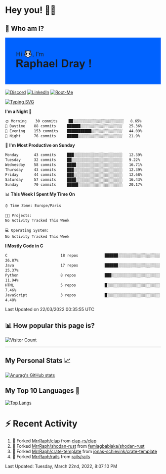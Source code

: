 # **Hey you! 👋🏼**

## **🔎 Who am I?**

<img src="https://github.com/MrrRaph/MrrRaph/blob/master/header.png?raw=true">

[![Discord](https://img.shields.io/badge/Discord-7289DA?style=for-the-badge&logo=discord&logoColor=white
)](https://discordapp.com/users/MrRaph#4214/)
[![LinkedIn](https://img.shields.io/badge/LinkedIn-0077B5?style=for-the-badge&logo=linkedin&logoColor=white)](https://www.linkedin.com/in/raphaeldray/)
[![Root-Me](https://img.shields.io/badge/dynamic/json?color=yellowgreen&label=Root-me%20Score&query=score&style=for-the-badge&url=https://raw.githubusercontent.com/MrrRaph/MrrRaph/master/root-me-stats.json&logoColor=white)](https://www.root-me.org/PandHacker)


[![Typing SVG](https://readme-typing-svg.herokuapp.com?font=glory&size=23&multiline=true&height=65&lines=CyberSecurity+Engineer+%F0%9F%92%BB;Freelance+Fullstack+Developer)](https://git.io/typing-svg)

<!--START_SECTION:waka-->
**I'm a Night 🦉** 

```text
🌞 Morning    30 commits     ██░░░░░░░░░░░░░░░░░░░░░░░   8.65% 
🌆 Daytime    88 commits     ██████░░░░░░░░░░░░░░░░░░░   25.36% 
🌃 Evening    153 commits    ███████████░░░░░░░░░░░░░░   44.09% 
🌙 Night      76 commits     █████░░░░░░░░░░░░░░░░░░░░   21.9%

```
📅 **I'm Most Productive on Sunday** 

```text
Monday       43 commits     ███░░░░░░░░░░░░░░░░░░░░░░   12.39% 
Tuesday      32 commits     ██░░░░░░░░░░░░░░░░░░░░░░░   9.22% 
Wednesday    58 commits     ████░░░░░░░░░░░░░░░░░░░░░   16.71% 
Thursday     43 commits     ███░░░░░░░░░░░░░░░░░░░░░░   12.39% 
Friday       44 commits     ███░░░░░░░░░░░░░░░░░░░░░░   12.68% 
Saturday     57 commits     ████░░░░░░░░░░░░░░░░░░░░░   16.43% 
Sunday       70 commits     █████░░░░░░░░░░░░░░░░░░░░   20.17%

```


📊 **This Week I Spent My Time On** 

```text
⌚︎ Time Zone: Europe/Paris

🐱‍💻 Projects: 
No Activity Tracked This Week

💻 Operating System: 
No Activity Tracked This Week

```

**I Mostly Code in C** 

```text
C                        18 repos            ██████░░░░░░░░░░░░░░░░░░░   26.87% 
Java                     17 repos            ██████░░░░░░░░░░░░░░░░░░░   25.37% 
Python                   8 repos             ███░░░░░░░░░░░░░░░░░░░░░░   11.94% 
HTML                     5 repos             █░░░░░░░░░░░░░░░░░░░░░░░░   7.46% 
JavaScript               3 repos             █░░░░░░░░░░░░░░░░░░░░░░░░   4.48%

```



 Last Updated on 22/03/2022 00:35:55 UTC
<!--END_SECTION:waka-->

## **📊 How popular this page is?**

![Visitor Count](https://profile-counter.glitch.me/MrrRaph/count.svg)

---

## **My Personal Stats 📈**

[![Anurag's GitHub stats](https://github-readme-stats.vercel.app/api?username=mrrraph&count_private=true&show_icons=true&title_color=fff&text_color=fff&bg_color=30,36d1dc,904e95)](https://github.com/anuraghazra/github-readme-stats)

## **My Top 10 Languages 📣**

[![Top Langs](https://github-readme-stats.vercel.app/api/top-langs/?username=mrrraph&langs_count=10&layout=compact&hide=html,css&hide_title=true)](https://github.com/anuraghazra/github-readme-stats)


# **⚡ Recent Activity**

<!--RECENT_ACTIVITY:start-->
1. 🔱 Forked [MrrRaph/clap](https://github.com/MrrRaph/clap) from [clap-rs/clap](https://github.com/clap-rs/clap)
2. 🔱 Forked [MrrRaph/shodan-rust](https://github.com/MrrRaph/shodan-rust) from [femiagbabiaka/shodan-rust](https://github.com/femiagbabiaka/shodan-rust)
3. 🔱 Forked [MrrRaph/crate-template](https://github.com/MrrRaph/crate-template) from [jonas-schievink/crate-template](https://github.com/jonas-schievink/crate-template)
4. 🔱 Forked [MrrRaph/rails](https://github.com/MrrRaph/rails) from [rails/rails](https://github.com/rails/rails)
<!--RECENT_ACTIVITY:end-->
<!--RECENT_ACTIVITY:last_update-->
Last Updated: Tuesday, March 22nd, 2022, 8:07:10 PM
<!--RECENT_ACTIVITY:last_update_end-->
